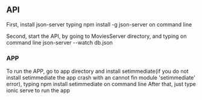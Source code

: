 ## API

First, install json-server typing npm install -g json-server on command line

Second, start the API, by going to MoviesServer directory, and typing on command line json-server --watch db.json

### APP

To run the APP, go to app directory and install setimmediate(if you do not install setimmediate the app crash with an cannot fin module 'setimmediate' error), typing npm install setimmediate on command line
After that, just type ionic serve to run the app


